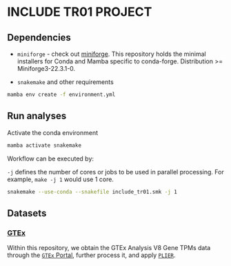 # INCLUDE TR01 PROJECT

## Dependencies

*  `miniforge` - check out [miniforge](https://github.com/conda-forge/miniforge). This repository holds the minimal installers for Conda and Mamba specific to conda-forge. Distribution >= Miniforge3-22.3.1-0.

* `snakemake` and other requirements

``` bash
mamba env create -f environment.yml
```

## Run analyses

Activate the conda environment

``` bash
mamba activate snakemake
```

Workflow can be executed by:

`-j` defines the number of cores or jobs to be used in parallel processing. For example, `make -j 1` would use 1 core.

``` bash
snakemake --use-conda --snakefile include_tr01.smk -j 1
```

## Datasets

### [GTEx](https://gtexportal.org/home/)

Within this repository, we obtain the GTEx Analysis V8 Gene TPMs data through the [`GTEx` Portal](https://gtexportal.org/home/), further process it, and apply [`PLIER`](https://github.com/wgmao/PLIER).
